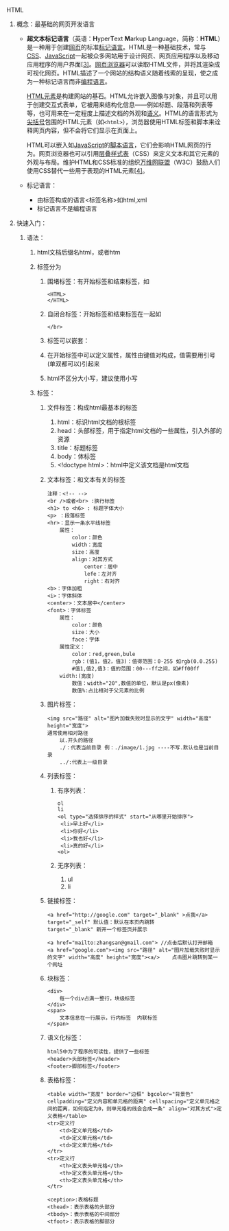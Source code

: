 HTML

1. 概念：最基础的网页开发语言

   * **超文本标记语言**（英语：**H**yper**T**ext **M**arkup **L**anguage，简称：**HTML**）是一种用于创建[网页](https://zh.wikipedia.org/wiki/网页)的标准[标记语言](https://zh.wikipedia.org/wiki/标记语言)。HTML是一种基础技术，常与[CSS](https://zh.wikipedia.org/wiki/CSS)、[JavaScript](https://zh.wikipedia.org/wiki/JavaScript)一起被众多网站用于设计网页、网页应用程序以及移动应用程序的用户界面[[3\]](https://zh.wikipedia.org/wiki/HTML#cite_note-3)。[网页浏览器](https://zh.wikipedia.org/wiki/网页浏览器)可以读取HTML文件，并将其渲染成可视化网页。HTML描述了一个网站的结构语义随着线索的呈现，使之成为一种标记语言而非[编程语言](https://zh.wikipedia.org/wiki/编程语言)。

     [HTML元素](https://zh.wikipedia.org/wiki/HTML元素)是构建网站的基石。HTML允许嵌入图像与对象，并且可以用于创建交互式表单，它被用来结构化信息——例如标题、段落和列表等等，也可用来在一定程度上描述文档的外观和[语义](https://zh.wikipedia.org/wiki/语义)。HTML的语言形式为[尖括号](https://zh.wikipedia.org/wiki/括号)包围的HTML元素（如`<html>`），浏览器使用HTML标签和脚本来诠释网页内容，但不会将它们显示在页面上。

     HTML可以嵌入如[JavaScript](https://zh.wikipedia.org/wiki/JavaScript)的[脚本语言](https://zh.wikipedia.org/wiki/脚本语言)，它们会影响HTML网页的行为。网页浏览器也可以引用[层叠样式表](https://zh.wikipedia.org/wiki/层叠样式表)（CSS）来定义文本和其它元素的外观与布局。维护HTML和CSS标准的组织[万维网联盟](https://zh.wikipedia.org/wiki/万维网联盟)（W3C）鼓励人们使用CSS替代一些用于表现的HTML元素[[4\]](https://zh.wikipedia.org/wiki/HTML#cite_note-deprecated-4)。

   * 标记语言：

     * 由标签构成的语言<标签名称>如html,xml
     * 标记语言不是编程语言

2. 快速入门：

   1. 语法：

      1. html文档后缀名html，或者htm

      2. 标签分为

         1. 围堵标签：有开始标签和结束标签，如

            ```
            <HTML>
            </HTML>
            ```

         2. 自闭合标签：开始标签和结束标签在一起如

            ```
            </br>
            ```

         3. 标签可以嵌套：

         4. 在开始标签中可以定义属性，属性由键值对构成，值需要用引号(单双都可以)引起来

         5. html不区分大小写，建议使用小写

      3. 标签：

         1. 文件标签：构成html最基本的标签

            1. html：标识html文档的根标签
            2. head：头部标签，用于指定html文档的一些属性，引入外部的资源
            3. title：标题标签
            4. body：体标签
            5. \<!doctype html>：html中定义该文档是html文档

         2. 文本标签：和文本有关的标签

            ```
            注释：<!-- -->
            <br />或者<br> :换行标签
            <h1> to <h6> : 标题字体大小
            <p> ：段落标签
            <hr>：显示一条水平线标签
            	属性：
            		color：颜色
            		width：宽度
            		size：高度
            		align：对其方式
            			center：居中
            			lefe：左对齐
            			right：右对齐
            <b>：字体加粗
            <i>：字体斜体
            <center>：文本居中</center>
            <font>：字体标签
            	属性：
            		color：颜色
            		size：大小
            		face：字体
            	属性定义：
            		color：red,green,bule
            		rgb：(值1，值2，值3)：值得范围：0-255 如rgb(0.0.255)
            		#值1,值2,值3：值的范围：00---ff之间，如#ff00ff
            	width:(宽度)
            		数值：width="20",数值的单位，默认是px(像素)
            		数值%:占比相对于父元素的比例
            ```

         3. 图片标签：

            ```
            <img src="路径" alt="图片加载失败时显示的文字" width="高度" height="宽度">
            通常使用相对路径
            	以.开头的路径
            	./：代表当前目录 例：./image/1.jpg ----不写.默认也是当前目录
            	../:代表上一级目录
            ```

         4. 列表标签：

            1. 有序列表：

               ```
               ol
               li
               <ol type="选择排序的样式" start="从哪里开始排序">
               	<li>早上好</li>
               	<li>你好</li>
               	<li>我也好</li>
               	<li>真的好</li>		
               <ol>
               ```

            2. 无序列表：

               1. ul
               2. li

         5. 链接标签：

            ```
            <a href="http://google.com" target="_blank" >点我</a>
            target="_self" 默认值：默认在本页内跳转
            target="_blank" 新开一个标签页并展示
            
            <a href="mailto:zhangsan@gmail.com"> //点击后默认打开邮箱
            <a href="google.com"><img src="路径" alt="图片加载失败时显示的文字" width="高度" height="宽度"><a/>    点击图片跳转到某一个网址
            ```

         6. 块标签：

            ```
            <div>
            	每一个div占满一整行，块级标签
            </div>
            <span>
            	文本信息在一行展示，行内标签  内联标签
            </span>
            ```

         7. 语义化标签：

            ```
            html5中为了程序的可读性，提供了一些标签
            <header>头部标签</header>
            <footer>脚部标签</footer>
            ```

         8. 表格标签：

            ```
            <table width="宽度" border="边框" bgcolor="背景色" cellpadding="定义内容和单元格的距离" cellspacing="定义单元格之间的距离，如何指定为0，则单元格的线会合成一条" align="对其方式">定义表格</table>
            <tr>定义行
                <td>定义单元格</td>
                <td>定义单元格</td>
                <td>定义单元格</td>
            </tr>
            <tr>定义行
                <th>定义表头单元格</th>
                <th>定义表头单元格</th>
                <th>定义表头单元格</th>
            </tr>
            
            <ception>:表格标题
            <thead>：表示表格的头部分
            <tbody>：表示表格的中间部分
            <tfoot>：表示表格的脚部分
            ```

            

